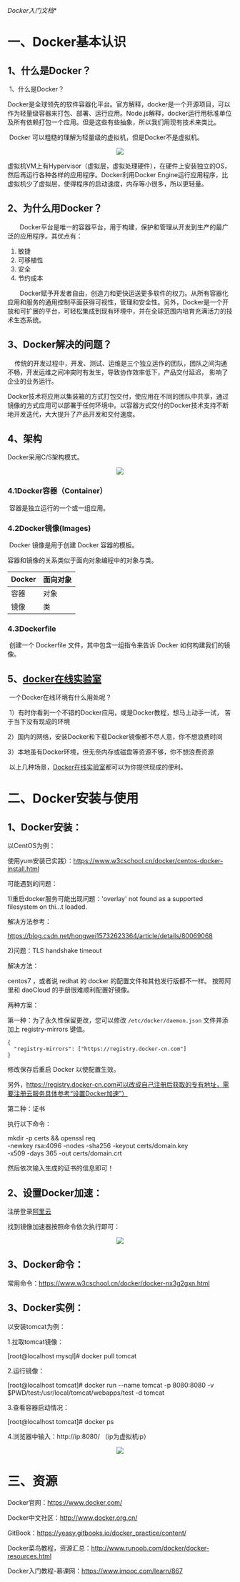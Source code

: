 *Docker入门文档**

# 一、Docker基本认识

## 1、什么是Docker？

&nbsp;1、什么是Docker？

​	Docker是全球领先的软件容器化平台。官方解释，docker是一个开源项目，可以作为轻量级容器来打包、部署、运行应用。Node.js解释，docker运行用标准单位及所有依赖打包一个应用。但是这些有些抽象，所以我们用现有技术来类比。

​	Docker 可以粗糙的理解为轻量级的虚拟机，但是Docker不是虚拟机。
<div align=center><img src="https://raw.githubusercontent.com/12wanghongwei/KubernetesLearning-RoadMap/master/images/Docker VS VM.png"></div>

​	虚拟机VM上有Hypervisor（虚拟层，虚拟处理硬件），在硬件上安装独立的OS，然后再运行各种各样的应用程序。Docker利用Docker Engine运行应用程序，比虚拟机少了虚拟层，使得程序的启动速度，内存等小很多，所以更轻量。

## 2、为什么用Docker？

&nbsp;&nbsp;&nbsp;&nbsp;&nbsp;&nbsp;&nbsp;Docker平台是唯一的容器平台，用于构建，保护和管理从开发到生产的最广泛的应用程序。其优点有：

1. 敏捷
2. 可移植性
3. 安全
4. 节约成本  

&nbsp;&nbsp;&nbsp;&nbsp;&nbsp;&nbsp;&nbsp;Docker赋予开发者自由，创造力和更快运送更多软件的权力。从所有容器化应用和服务的通用控制平面获得可视性，管理和安全性。另外，Docker是一个开放和可扩展的平台，可轻松集成到现有环境中，并在全球范围内培育充满活力的技术生态系统。

## 3、Docker解决的问题？

&nbsp;&nbsp;&nbsp;&nbsp;传统的开发过程中，开发、测试、运维是三个独立运作的团队，团队之间沟通不畅，开发运维之间冲突时有发生，导致协作效率低下，产品交付延迟， 影响了企业的业务运行。

​	Docker技术将应用以集装箱的方式打包交付，使应用在不同的团队中共享，通过镜像的方式应用可以部署于任何环境中。以容器方式交付的Docker技术支持不断地开发迭代，大大提升了产品开发和交付速度。

## 4、架构

Docker采用C/S架构模式。

<div align=center><img src="https://raw.githubusercontent.com/12wanghongwei/KubernetesLearning-RoadMap/master/images/docker架构.png"></div>

### 4.1Docker容器（Container）

​	容器是独立运行的一个或一组应用。

### 4.2Docker镜像(Images)

​	Docker 镜像是用于创建 Docker 容器的模板。



容器和镜像的关系类似于面向对象编程中的对象与类。

| Docker | 面向对象 |
| ------ | -------- |
| 容器   | 对象     |
| 镜像   | 类       |

### 4.3Dockerfile

​	创建一个 Dockerfile 文件，其中包含一组指令来告诉 Docker 如何构建我们的镜像。

## 5、[docker在线实验室](https://bingohuang.com/docker-labs-1/)

​	一个Docker在线环境有什么用处呢？

​	1）有时你看到一个不错的Docker应用，或是Docker教程，想马上动手一试，			苦于当下没有现成的环境

​	2）国内的网络，安装Docker和下载Docker镜像都不尽人意，你不想浪费时间

​	3）本地虽有Docker环境，但无奈内存或磁盘等资源不够，你不想浪费资源

​	以上几种场景，[Docker在线实验室](https://bingohuang.com/docker-labs-1/)都可以为你提供现成的便利。

# 二、Docker安装与使用

## 1、Docker安装：

以CentOS为例：

使用yum安装已实践）：https://www.w3cschool.cn/docker/centos-docker-install.html


可能遇到的问题：

1)重启docker服务可能出现问题：'overlay'
not found as a supported filesystem on thi...t loaded.

解决方法参考：

https://blog.csdn.net/hongwei15732623364/article/details/80069068


2)问题：TLS handshake timeout

解决方法：

centos7 ，或者说 redhat 的 docker 的配置文件和其他发行版都不一样。 
按照阿里和 daoCloud 的手册很难顺利配置好镜像。 

两种方案：

第一种：为了永久性保留更改，您可以修改 `/etc/docker/daemon.json` 文件并添加上 registry-mirrors 键值。

```
{
  "registry-mirrors": ["https://registry.docker-cn.com"]
}
```

修改保存后重启 Docker 以使配置生效。

另外，https://registry.docker-cn.com可以改成自己注册后获取的专有地址，需要注册云服务具体参考“设置Docker加速”）

第二种：证书

执行以下命令：

mkdir -p certs && openssl req \
  -newkey rsa:4096 -nodes -sha256 -keyout certs/domain.key \
  -x509 -days 365 -out certs/domain.crt

然后依次输入生成的证书的信息即可！

## 2、设置Docker加速：

注册登录[阿里云](https://cr.console.aliyun.com)

找到镜像加速器按照命令依次执行即可：

<div align=center><img src="https://raw.githubusercontent.com/12wanghongwei/KubernetesLearning-RoadMap/master/images/docker加速.png"></div>

## 3、Docker命令：

常用命令：https://www.w3cschool.cn/docker/docker-nx3g2gxn.html

## 3、Docker实例：

以安装tomcat为例：

1.拉取tomcat镜像：

[root@localhost mysql]# docker pull tomcat

2.运行镜像：

[root@localhost tomcat]# docker run --name tomcat -p 8080:8080 -v $PWD/test:/usr/local/tomcat/webapps/test -d tomcat

3.查看容器启动情况：

[root@localhost tomcat]# docker ps

4.浏览器中输入：http://ip:8080/ （ip为虚拟机ip）

<div align=center><img src="https://raw.githubusercontent.com/12wanghongwei/KubernetesLearning-RoadMap/master/images/tomcat.png"></div>
                                                         

# 三、资源

Docker官网：<https://www.docker.com/>

Docker中文社区：<http://www.docker.org.cn/>

GitBook：https://yeasy.gitbooks.io/docker_practice/content/

Docker菜鸟教程，资源汇总：<http://www.runoob.com/docker/docker-resources.html>

Docker入门教程-慕课网：<https://www.imooc.com/learn/867>

 
